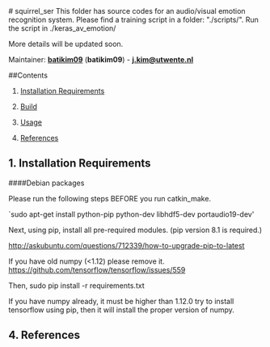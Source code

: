 <a id="top"/> 
# squirrel_ser
This folder has source codes for an audio/visual emotion recognition system. Please find a training script in a folder: "./scripts/".
Run the script in ./keras_av_emotion/


More details will be updated soon.

Maintainer: [**batikim09**](https://github.com/**github-user**/) (**batikim09**) - **j.kim@utwente.nl**

##Contents
1. <a href="#1--installation-requirements">Installation Requirements</a>

2. <a href="#2--build">Build</a>

3. <a href="#3--usage">Usage</a>

4. <a href="#4--references">References</a>

## 1. Installation Requirements <a id="1--installation-requirements"/>
####Debian packages

Please run the following steps BEFORE you run catkin_make.

`sudo apt-get install python-pip python-dev libhdf5-dev portaudio19-dev'

Next, using pip, install all pre-required modules.
(pip version 8.1 is required.)

http://askubuntu.com/questions/712339/how-to-upgrade-pip-to-latest

If you have old numpy (<1.12) please remove it.
https://github.com/tensorflow/tensorflow/issues/559

Then,
sudo pip install -r requirements.txt

If you have numpy already, it must be higher than 1.12.0
try to install tensorflow using pip, then it will install the proper version of numpy.

## 4. References <a id="4--references"/>
